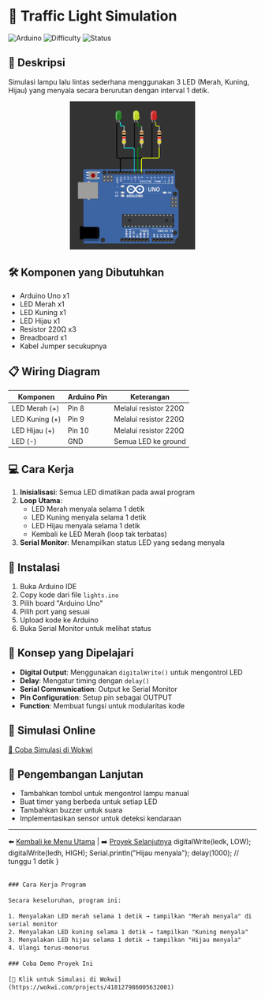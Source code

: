 # 🚦 Traffic Light Simulation

![Arduino](https://img.shields.io/badge/Arduino-Uno-blue?logo=arduino&logoColor=white)
![Difficulty](https://img.shields.io/badge/Difficulty-Beginner-green?style=flat-square)
![Status](https://img.shields.io/badge/Status-Complete-success?style=flat-square)

## 📌 Deskripsi
Simulasi lampu lalu lintas sederhana menggunakan 3 LED (Merah, Kuning, Hijau) yang menyala secara berurutan dengan interval 1 detik.

<div align="center">
  <img height="300" src="ilustrasi.png" alt="Traffic Light Wiring Diagram"/>
</div>

## 🛠️ Komponen yang Dibutuhkan
- Arduino Uno x1
- LED Merah x1
- LED Kuning x1  
- LED Hijau x1
- Resistor 220Ω x3
- Breadboard x1
- Kabel Jumper secukupnya

## 📋 Wiring Diagram

| Komponen | Arduino Pin | Keterangan |
|----------|-------------|------------|
| LED Merah (+) | Pin 8 | Melalui resistor 220Ω |
| LED Kuning (+) | Pin 9 | Melalui resistor 220Ω |
| LED Hijau (+) | Pin 10 | Melalui resistor 220Ω |
| LED (-) | GND | Semua LED ke ground |

## 💻 Cara Kerja
1. **Inisialisasi**: Semua LED dimatikan pada awal program
2. **Loop Utama**:
   - LED Merah menyala selama 1 detik
   - LED Kuning menyala selama 1 detik
   - LED Hijau menyala selama 1 detik
   - Kembali ke LED Merah (loop tak terbatas)
3. **Serial Monitor**: Menampilkan status LED yang sedang menyala

## 🔧 Instalasi
1. Buka Arduino IDE
2. Copy kode dari file `lights.ino`
3. Pilih board "Arduino Uno"
4. Pilih port yang sesuai
5. Upload kode ke Arduino
6. Buka Serial Monitor untuk melihat status

## 🎯 Konsep yang Dipelajari
- **Digital Output**: Menggunakan `digitalWrite()` untuk mengontrol LED
- **Delay**: Mengatur timing dengan `delay()`
- **Serial Communication**: Output ke Serial Monitor
- **Pin Configuration**: Setup pin sebagai OUTPUT
- **Function**: Membuat fungsi untuk modularitas kode

## 🔬 Simulasi Online
[🔌 Coba Simulasi di Wokwi](https://wokwi.com/)

## 🚀 Pengembangan Lanjutan
- Tambahkan tombol untuk mengontrol lampu manual
- Buat timer yang berbeda untuk setiap LED
- Tambahkan buzzer untuk suara
- Implementasikan sensor untuk deteksi kendaraan

---
⬅️ [Kembali ke Menu Utama](../README.md) | ➡️ [Proyek Selanjutnya](../02-proximity-sensor/)
  digitalWrite(ledk, LOW);
  digitalWrite(ledh, HIGH);
  Serial.println("Hijau menyala");
  delay(1000); // tunggu 1 detik
}
```

### Cara Kerja Program

Secara keseluruhan, program ini:

1. Menyalakan LED merah selama 1 detik → tampilkan "Merah menyala" di serial monitor
2. Menyalakan LED kuning selama 1 detik → tampilkan "Kuning menyala"
3. Menyalakan LED hijau selama 1 detik → tampilkan "Hijau menyala"
4. Ulangi terus-menerus

### Coba Demo Proyek Ini 

[🔌 Klik untuk Simulasi di Wokwi](https://wokwi.com/projects/418127986005632001)
